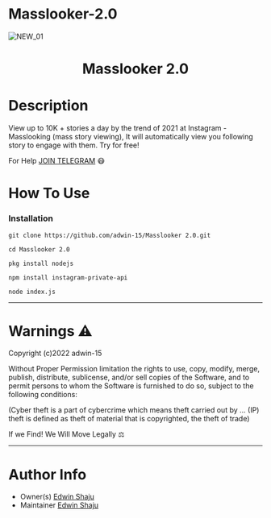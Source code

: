 # Masslooker-2.0
![NEW_01](https://user-images.githubusercontent.com/58104674/123949210-ef32d900-d9bf-11eb-92a8-a50a985d6ad6.gif)
<h1 align="center"> Masslooker 2.0 </h1 align="center"> 

# Description

View up to 10K + stories a day by the trend of 2021 at Instagram - Masslooking (mass story viewing), It will automatically view you following story to engage with them. Try for free!

For Help [JOIN TELEGRAM](https://t.me/instbit) 😷

# How To Use

### Installation 
```
git clone https://github.com/adwin-15/Masslooker 2.0.git
```
```
cd Masslooker 2.0
```
```
pkg install nodejs
```
```
npm install instagram-private-api
```
```
node index.js
```
---
# Warnings ⚠
Copyright (c)2022 adwin-15

Without Proper Permission limitation the rights to use, copy, modify, merge, publish,
distribute, sublicense, and/or sell copies of the Software, and to
permit persons to whom the Software is furnished to do so, subject to
the following conditions:

(Cyber theft is a part of cybercrime which means theft carried out by ... 
(IP) theft is defined as theft of material that is copyrighted, the theft of trade)

If we Find! We Will Move Legally ⚖

---
# Author Info
- Owner(s) [Edwin Shaju](https://www.instagram.com/adwin_15/)
- Maintainer [Edwin Shaju](https://www.instagram.com/adwin_15/)
